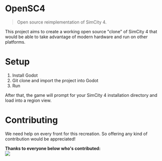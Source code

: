 # OpenSC4
> Open source reimplementation of SimCity 4.

This project aims to create a working open source "clone" of
SimCity 4 that would be able to take advantage of modern hardware
and run on other platforms.

# Setup
1. Install Godot
2. Git clone and import the project into Godot
3. Run

After that, the game will prompt for your SimCity 4 installation
directory and load into a region view.

# Contributing
We need help on every front for this recreation.
So offering any kind of contribution would be appreciated!

**Thanks to everyone below who's contributed:**  
<a href="https://github.com/OpenSC4-org/OpenSC4/graphs/contributors">
  <img src="https://contrib.rocks/image?repo=OpenSC4-org/OpenSC4" />
</a>
